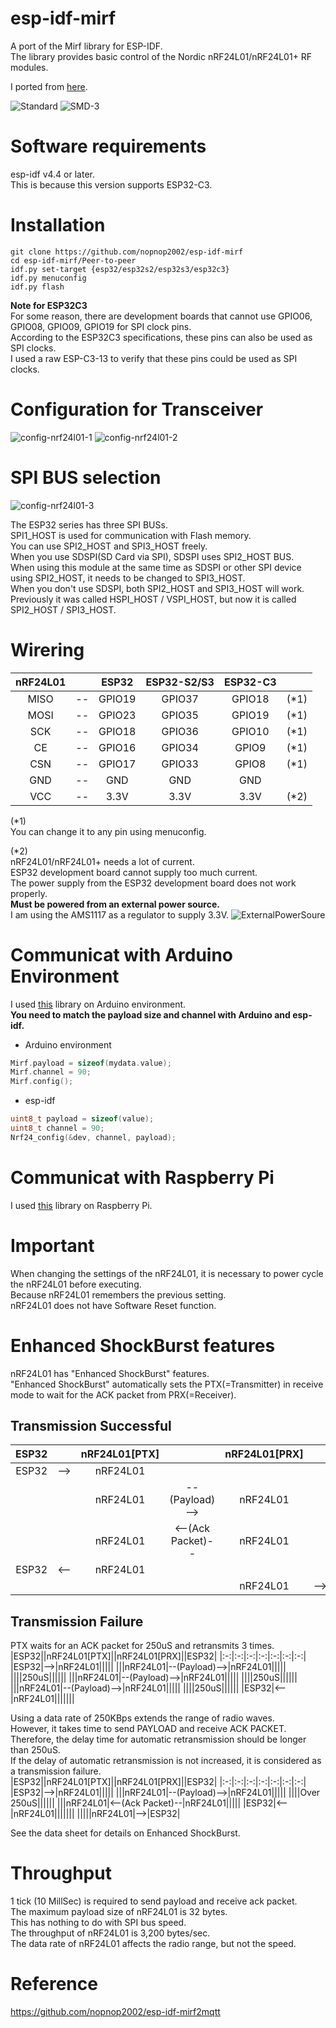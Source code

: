 # esp-idf-mirf
A port of the Mirf library for ESP-IDF.   
The library provides basic control of the Nordic nRF24L01/nRF24L01+ RF modules.

I ported from [here](https://github.com/nopnop2002/Arduino-STM32-nRF24L01).   

![Standard](https://user-images.githubusercontent.com/6020549/154830046-77f034cf-ce30-4cbc-838c-66734656cd8e.JPG)
![SMD-3](https://user-images.githubusercontent.com/6020549/154830127-366ee996-751d-48c0-879f-b201b1bb31f7.JPG)

# Software requirements
esp-idf v4.4 or later.   
This is because this version supports ESP32-C3.   

# Installation

```Shell
git clone https://github.com/nopnop2002/esp-idf-mirf
cd esp-idf-mirf/Peer-to-peer
idf.py set-target {esp32/esp32s2/esp32s3/esp32c3}
idf.py menuconfig
idf.py flash
```

__Note for ESP32C3__   
For some reason, there are development boards that cannot use GPIO06, GPIO08, GPIO09, GPIO19 for SPI clock pins.   
According to the ESP32C3 specifications, these pins can also be used as SPI clocks.   
I used a raw ESP-C3-13 to verify that these pins could be used as SPI clocks.   

# Configuration for Transceiver
![config-nrf24l01-1](https://user-images.githubusercontent.com/6020549/168019514-93c377c9-2823-4840-bce4-168f0c2b7338.jpg)
![config-nrf24l01-2](https://user-images.githubusercontent.com/6020549/168019524-931bc96b-5954-4ddd-8bd0-afb7b018aa3e.jpg)

# SPI BUS selection   
![config-nrf24l01-3](https://user-images.githubusercontent.com/6020549/168019751-e3892b4f-a0dd-489b-8209-3d09d4a4aba4.jpg)

The ESP32 series has three SPI BUSs.   
SPI1_HOST is used for communication with Flash memory.   
You can use SPI2_HOST and SPI3_HOST freely.   
When you use SDSPI(SD Card via SPI), SDSPI uses SPI2_HOST BUS.   
When using this module at the same time as SDSPI or other SPI device using SPI2_HOST, it needs to be changed to SPI3_HOST.   
When you don't use SDSPI, both SPI2_HOST and SPI3_HOST will work.   
Previously it was called HSPI_HOST / VSPI_HOST, but now it is called SPI2_HOST / SPI3_HOST.   

# Wirering

|nRF24L01||ESP32|ESP32-S2/S3|ESP32-C3||
|:-:|:-:|:-:|:-:|:-:|:-:|
|MISO|--|GPIO19|GPIO37|GPIO18|(*1)|
|MOSI|--|GPIO23|GPIO35|GPIO19|(*1)|
|SCK|--|GPIO18|GPIO36|GPIO10|(*1)|
|CE|--|GPIO16|GPIO34|GPIO9|(*1)|
|CSN|--|GPIO17|GPIO33|GPIO8|(*1)|
|GND|--|GND|GND|GND||
|VCC|--|3.3V|3.3V|3.3V|(*2)|

(*1)   
You can change it to any pin using menuconfig.   

(*2)   
nRF24L01/nRF24L01+ needs a lot of current.   
ESP32 development board cannot supply too much current.   
The power supply from the ESP32 development board does not work properly.   
__Must be powered from an external power source.__   
I am using the AMS1117 as a regulator to supply 3.3V.
![ExternalPowerSoure](https://user-images.githubusercontent.com/6020549/201508087-a42fd1c3-9b76-4e44-a1fc-69e6f4ec15cd.JPG)

# Communicat with Arduino Environment  
I used [this](https://github.com/nopnop2002/Arduino-STM32-nRF24L01) library on Arduino environment.   
__You need to match the payload size and channel with Arduino and esp-idf.__   

- Arduino environment   
```C++
Mirf.payload = sizeof(mydata.value);
Mirf.channel = 90;
Mirf.config();
```
- esp-idf   
```C
uint8_t payload = sizeof(value);
uint8_t channel = 90;
Nrf24_config(&dev, channel, payload);
```

# Communicat with Raspberry Pi
I used [this](https://github.com/nopnop2002/Raspberry-Mirf) library on Raspberry Pi.   

# Important
When changing the settings of the nRF24L01, it is necessary to power cycle the nRF24L01 before executing.   
Because nRF24L01 remembers the previous setting.   
nRF24L01 does not have Software Reset function.   

# Enhanced ShockBurst features
nRF24L01 has "Enhanced ShockBurst" features.   
"Enhanced ShockBurst" automatically sets the PTX(=Transmitter) in receive mode to wait for the ACK packet from PRX(=Receiver).   

## Transmission Successful   
|ESP32||nRF24L01[PTX]||nRF24L01[PRX]||ESP32|
|:-:|:-:|:-:|:-:|:-:|:-:|:-:|
|ESP32|-->|nRF24L01|||||
|||nRF24L01|--(Payload)-->|nRF24L01|||||
|||nRF24L01|<--(Ack Packet)--|nRF24L01|||||
|ESP32|<--|nRF24L01|||||||
|||||nRF24L01|-->|ESP32|

## Transmission Failure   
PTX waits for an ACK packet for 250uS and retransmits 3 times.   
|ESP32||nRF24L01[PTX]||nRF24L01[PRX]||ESP32|
|:-:|:-:|:-:|:-:|:-:|:-:|:-:|
|ESP32|-->|nRF24L01|||||
|||nRF24L01|--(Payload)-->|nRF24L01|||||
||||250uS||||||
|||nRF24L01|--(Payload)-->|nRF24L01|||||
||||250uS||||||
|||nRF24L01|--(Payload)-->|nRF24L01|||||
||||250uS||||||
|ESP32|<--|nRF24L01|||||||


Using a data rate of 250KBps extends the range of radio waves.   
However, it takes time to send PAYLOAD and receive ACK PACKET.   
Therefore, the delay time for automatic retransmission should be longer than 250uS.   
If the delay of automatic retransmission is not increased, it is considered as a transmission failure.   
|ESP32||nRF24L01[PTX]||nRF24L01[PRX]||ESP32|
|:-:|:-:|:-:|:-:|:-:|:-:|:-:|
|ESP32|-->|nRF24L01|||||
|||nRF24L01|--(Payload)-->|nRF24L01|||||
||||Over 250uS||||||
|||nRF24L01|<--(Ack Packet)--|nRF24L01|||||
|ESP32|<--|nRF24L01|||||||
|||||nRF24L01|-->|ESP32|

See the data sheet for details on Enhanced ShockBurst.   

# Throughput   
1 tick (10 MillSec) is required to send payload and receive ack packet.   
The maximum payload size of nRF24L01 is 32 bytes.   
This has nothing to do with SPI bus speed.   
The throughput of nRF24L01 is 3,200 bytes/sec.   
The data rate of nRF24L01 affects the radio range, but not the speed.   

# Reference

https://github.com/nopnop2002/esp-idf-mirf2mqtt

